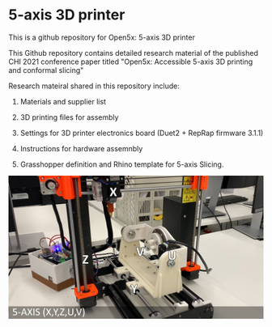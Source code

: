 # 5-axis 3D printer

This is a github repository for Open5x: 5-axis 3D printer


This Github repository contains detailed research material of the published CHI 2021 conference paper titled "Open5x: Accessible 5-axis 3D printing and conformal slicing"

Research mateiral shared in this repository include:

1. Materials and supplier list

2. 3D printing files for assembly

3. Settings for 3D printer electronics board (Duet2 + RepRap firmware 3.1.1)

4. Instructions for hardware assemnbly

5. Grasshopper definition and Rhino template for 5-axis Slicing.


![](images/5_axis_Prusa.jpg)

